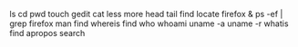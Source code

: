ls
cd
pwd
touch
gedit
cat 
less
more
head
tail
find
locate 
firefox &
ps -ef | grep firefox
man find
whereis find
who
whoami
uname -a
uname -r
whatis find 
apropos search

